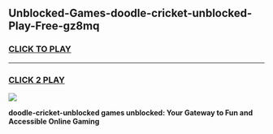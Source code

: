
## Unblocked-Games-doodle-cricket-unblocked-Play-Free-gz8mq
<h3>
<a href="https://premium76.site?title=doodle-cricket-unblocked&ref=21A">CLICK TO PLAY</a></h3>
<hr>

<h3>
<a href="https://premium76.site?title=doodle-cricket-unblocked&ref=21A">CLICK 2 PLAY</a>
  
</h3>

<a href="https://premium76.site?title=doodle-cricket-unblocked&ref=21A"><img src="https://clearcache.store/games.png"></a>


**doodle-cricket-unblocked games unblocked: Your Gateway to Fun and Accessible Online Gaming**
